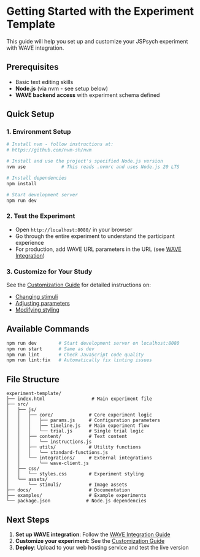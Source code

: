 # Getting Started with the Experiment Template

This guide will help you set up and customize your JSPsych experiment with WAVE integration.

## Prerequisites

- Basic text editing skills
- **Node.js** (via nvm - see setup below)
- **WAVE backend access** with experiment schema defined

## Quick Setup

### 1. Environment Setup

```bash
# Install nvm - follow instructions at:
# https://github.com/nvm-sh/nvm

# Install and use the project's specified Node.js version
nvm use             # This reads .nvmrc and uses Node.js 20 LTS

# Install dependencies
npm install

# Start development server
npm run dev
```

### 2. Test the Experiment

- Open `http://localhost:8080/` in your browser
- Go through the entire experiment to understand the participant experience
- For production, add WAVE URL parameters in the URL (see [WAVE Integration](wave-integration.md))

### 3. Customize for Your Study

See the [Customization Guide](../customization/) for detailed instructions on:
- [Changing stimuli](../customization/stimuli.md)
- [Adjusting parameters](../customization/parameters.md)  
- [Modifying styling](../customization/styling.md)

## Available Commands

```bash
npm run dev        # Start development server on localhost:8080
npm run start      # Same as dev
npm run lint       # Check JavaScript code quality
npm run lint:fix   # Automatically fix linting issues
```

## File Structure

```
experiment-template/
├── index.html                 # Main experiment file
├── src/
│   ├── js/
│   │   ├── core/             # Core experiment logic
│   │   │   ├── params.js     # Configuration parameters
│   │   │   ├── timeline.js   # Main experiment flow
│   │   │   └── trial.js      # Single trial logic
│   │   ├── content/          # Text content
│   │   │   └── instructions.js
│   │   ├── utils/            # Utility functions
│   │   │   └── standard-functions.js
│   │   └── integrations/     # External integrations
│   │       └── wave-client.js
│   ├── css/
│   │   └── styles.css        # Experiment styling
│   └── assets/
│       └── stimuli/          # Image assets
├── docs/                     # Documentation
├── examples/                 # Example experiments
└── package.json             # Node.js dependencies
```

## Next Steps

1. **Set up WAVE integration**: Follow the [WAVE Integration Guide](wave-integration.md)
2. **Customize your experiment**: See the [Customization Guide](../customization/)
3. **Deploy**: Upload to your web hosting service and test the live version